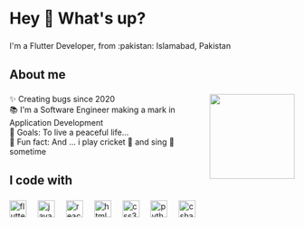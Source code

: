 <h1 align="left">Hey 👋 What's up?</h1>

###

<p align="left">I'm a Flutter Developer, from :pakistan: Islamabad, Pakistan</p>

###

<h2 align="left">About me</h2>

###

<p align="left">
    <img align="right" height="150" src="![5TMy](https://github.com/user-attachments/assets/1ced0abc-7c59-4cba-8b8d-e1264e3d22a1)"  />
  ✨ Creating bugs since 2020<br>📚 I'm a Software Engineer making a mark in Application Development<br>🎯 Goals: To live a peaceful life...<br>🎲 Fun fact: And ... i play cricket 🏏 and sing 🎤 sometime</p>



###

<h2 align="left">I code with</h2>

###

<div align="left">
  <img src="https://img.icons8.com/color/48/flutter.png" height="30" alt="flutter"/>
  <img width="12" /> 
  <img src="https://cdn.jsdelivr.net/gh/devicons/devicon/icons/javascript/javascript-original.svg" height="30" alt="javascript logo"  />
  <img width="12" />
  <img src="https://cdn.jsdelivr.net/gh/devicons/devicon/icons/react/react-original.svg" height="30" alt="react logo"  />
  <img width="12" />
  <img src="https://cdn.jsdelivr.net/gh/devicons/devicon/icons/html5/html5-original.svg" height="30" alt="html5 logo"  />
  <img width="12" />
  <img src="https://cdn.jsdelivr.net/gh/devicons/devicon/icons/css3/css3-original.svg" height="30" alt="css3 logo"  />
  <img width="12" />
  <img src="https://cdn.jsdelivr.net/gh/devicons/devicon/icons/python/python-original.svg" height="30" alt="python logo"  />
  <img width="12" />
  <img src="https://cdn.jsdelivr.net/gh/devicons/devicon/icons/csharp/csharp-original.svg" height="30" alt="csharp logo"  />
</div>


